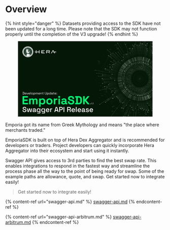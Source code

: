 # Overview

{% hint style="danger" %}
Datasets providing access to the SDK have not been updated for a long time. Please note that the SDK may not function properly until the completion of the V3 upgrade!
{% endhint %}

<figure><img src="../../.gitbook/assets/sdkRelease.jpg" alt=""><figcaption></figcaption></figure>

Emporia got its name from Greek Mythology and means "the place where merchants traded."

EmporiaSDK is built on top of Hera Dex Aggregator and is recommended for developers or traders. Project developers can quickly incorporate Hera Aggregator into their ecosystem and start using it instantly.

Swagger API gives access to 3rd parties to find the best swap rate. This enables integrations to respond in the fastest way and streamline the process phase all the way to the point of being ready for swap. Some of the example paths are allowance, quote, and swap. Get started now to integrate easily!

> Get started now to integrate easily!&#x20;

{% content-ref url="swagger-api.md" %}
[swagger-api.md](swagger-api.md)
{% endcontent-ref %}

{% content-ref url="swagger-api-arbitrum.md" %}
[swagger-api-arbitrum.md](swagger-api-arbitrum.md)
{% endcontent-ref %}
